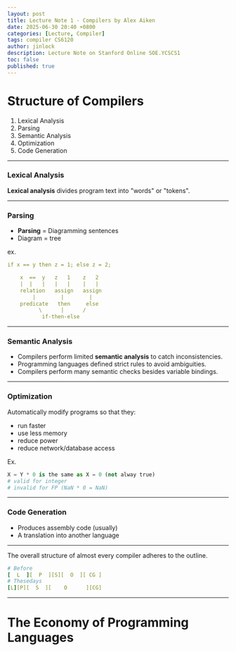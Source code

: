 ```yaml
---
layout: post
title: Lecture Note 1 - Compilers by Alex Aiken
date: 2025-06-30 20:40 +0800
categories: [Lecture, Compiler]
tags: compiler CS6120
author: jinlock
description: Lecture Note on Stanford Online SOE.YCSCS1
toc: false
published: true
---
```


# Structure of Compilers
1. Lexical Analysis
2. Parsing
3. Semantic Analysis 
4. Optimization
5. Code Generation

---

### Lexical Analysis
**Lexical analysis** divides program text into "words" or "tokens".

---

### Parsing
* **Parsing** = Diagramming sentences  
* Diagram = tree

ex.
```yaml
if x == y then z = 1; else z = 2;

    x  ==  y   z   1    z   2
    |  |   |   |   |    |   |
    relation   assign   assign
        |        |        |
    predicate   then     else
          \      |      /
           if-then-else
```

---

### Semantic Analysis
* Compilers perform limited **semantic analysis** to catch inconsistencies.
* Programming languages defined strict rules to avoid ambiguities.
* Compilers perform many semantic checks besides variable bindings.

---

### Optimization
Automatically modify programs so that they:
* run faster
* use less memory
* reduce power
* reduce network/database access

Ex.
```python
X = Y * 0 is the same as X = 0 (not alway true)
# valid for integer 
# invalid for FP (NaN * 0 = NaN)
```

---

### Code Generation
* Produces assembly code (usually)
* A translation into another language

---

The overall structure of almost every compiler adheres to the outline.
```yaml
# Before
[  L  ][  P  ][S][  O  ][ CG ]
# Thesedays
[L][P][  S  ][    O      ][CG] 
```

---

# The Economy of Programming Languages
